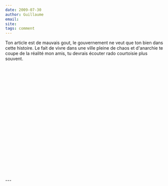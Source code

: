 ```yaml
---
date: 2009-07-30
author: Guillaume
email: 
site: 
tags: comment
---
```


<p>
Ton article est de mauvais gout, le gouvernement ne veut que ton bien dans cette histoire. Le fait de vivre dans une ville pleine de chaos et d'anarchie te coupe de la réalité mon amis, tu devrais écouter rado courtoisie plus souvent.
<br/><br/>
<object width="560" height="340"><param name="movie" value="http://www.youtube.com/v/sTPsFIsxM3w&hl=en&fs=1&"></param><param name="allowFullScreen" value="true"></param><param name="allowscriptaccess" value="always"></param><embed src="http://www.youtube.com/v/sTPsFIsxM3w&hl=en&fs=1&" type="application/x-shockwave-flash" allowscriptaccess="always" allowfullscreen="true" width="560" height="340"></embed></object>
</p>
---